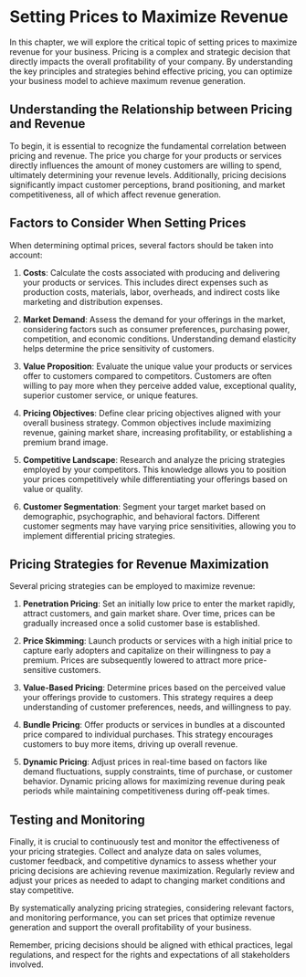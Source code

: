 Setting Prices to Maximize Revenue
===========================================

In this chapter, we will explore the critical topic of setting prices to maximize revenue for your business. Pricing is a complex and strategic decision that directly impacts the overall profitability of your company. By understanding the key principles and strategies behind effective pricing, you can optimize your business model to achieve maximum revenue generation.

Understanding the Relationship between Pricing and Revenue
----------------------------------------------------------

To begin, it is essential to recognize the fundamental correlation between pricing and revenue. The price you charge for your products or services directly influences the amount of money customers are willing to spend, ultimately determining your revenue levels. Additionally, pricing decisions significantly impact customer perceptions, brand positioning, and market competitiveness, all of which affect revenue generation.

Factors to Consider When Setting Prices
---------------------------------------

When determining optimal prices, several factors should be taken into account:

1. **Costs**: Calculate the costs associated with producing and delivering your products or services. This includes direct expenses such as production costs, materials, labor, overheads, and indirect costs like marketing and distribution expenses.

2. **Market Demand**: Assess the demand for your offerings in the market, considering factors such as consumer preferences, purchasing power, competition, and economic conditions. Understanding demand elasticity helps determine the price sensitivity of customers.

3. **Value Proposition**: Evaluate the unique value your products or services offer to customers compared to competitors. Customers are often willing to pay more when they perceive added value, exceptional quality, superior customer service, or unique features.

4. **Pricing Objectives**: Define clear pricing objectives aligned with your overall business strategy. Common objectives include maximizing revenue, gaining market share, increasing profitability, or establishing a premium brand image.

5. **Competitive Landscape**: Research and analyze the pricing strategies employed by your competitors. This knowledge allows you to position your prices competitively while differentiating your offerings based on value or quality.

6. **Customer Segmentation**: Segment your target market based on demographic, psychographic, and behavioral factors. Different customer segments may have varying price sensitivities, allowing you to implement differential pricing strategies.

Pricing Strategies for Revenue Maximization
-------------------------------------------

Several pricing strategies can be employed to maximize revenue:

1. **Penetration Pricing**: Set an initially low price to enter the market rapidly, attract customers, and gain market share. Over time, prices can be gradually increased once a solid customer base is established.

2. **Price Skimming**: Launch products or services with a high initial price to capture early adopters and capitalize on their willingness to pay a premium. Prices are subsequently lowered to attract more price-sensitive customers.

3. **Value-Based Pricing**: Determine prices based on the perceived value your offerings provide to customers. This strategy requires a deep understanding of customer preferences, needs, and willingness to pay.

4. **Bundle Pricing**: Offer products or services in bundles at a discounted price compared to individual purchases. This strategy encourages customers to buy more items, driving up overall revenue.

5. **Dynamic Pricing**: Adjust prices in real-time based on factors like demand fluctuations, supply constraints, time of purchase, or customer behavior. Dynamic pricing allows for maximizing revenue during peak periods while maintaining competitiveness during off-peak times.

Testing and Monitoring
----------------------

Finally, it is crucial to continuously test and monitor the effectiveness of your pricing strategies. Collect and analyze data on sales volumes, customer feedback, and competitive dynamics to assess whether your pricing decisions are achieving revenue maximization. Regularly review and adjust your prices as needed to adapt to changing market conditions and stay competitive.

By systematically analyzing pricing strategies, considering relevant factors, and monitoring performance, you can set prices that optimize revenue generation and support the overall profitability of your business.

Remember, pricing decisions should be aligned with ethical practices, legal regulations, and respect for the rights and expectations of all stakeholders involved.
